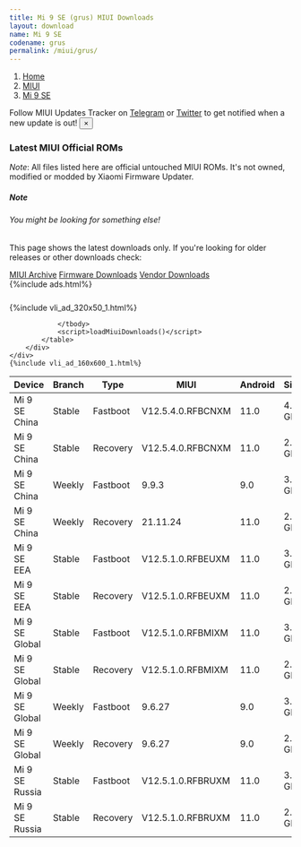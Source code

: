 ```yaml
---
title: Mi 9 SE (grus) MIUI Downloads
layout: download
name: Mi 9 SE
codename: grus
permalink: /miui/grus/
---
```

<nav aria-label="breadcrumb">
    <ol class="breadcrumb">
        <li class="breadcrumb-item"><a href="/">Home</a></li>
        <li class="breadcrumb-item"><a href="/miui/">MIUI</a></li>
        <li class="breadcrumb-item active" aria-current="page"><a href="/miui/grus/">Mi 9 SE</a></li>
    </ol>
</nav>
<div class="alert alert-primary alert-dismissible fade show" role="alert">
    Follow MIUI Updates Tracker on <a href="https://t.me/MIUIUpdatesTracker" class="alert-link">Telegram</a>
     or <a href="https://twitter.com/MiFwUpdater" class="alert-link">Twitter</a> to get notified when a new update is out!
    <button type="button" class="close" data-dismiss="alert" aria-label="Close">
        <span aria-hidden="true">&times;</span>
    </button>
</div>

### Latest MIUI Official ROMs
*Note*: All files listed here are official untouched MIUI ROMs. It's not owned, modified or modded by Xiaomi Firmware Updater.
<div class="card">
  <div class="card-body">
    <h5 class="card-title">Note</h5>
    <h6 class="card-subtitle mb-2 text-muted">You might be looking for something else!</h6>
    <p class="card-text">This page shows the latest downloads only.
     If you're looking for older releases or other downloads check:</p>
    <a href="/archive/miui/grus/" class="card-link">MIUI Archive</a>
    <a href="/firmware/grus/" class="card-link">Firmware Downloads</a>
    <a href="/vendor/grus/" class="card-link">Vendor Downloads</a>
  </div>
</div>
{%include ads.html%}
<div class="row justify-content-center">
    <div class="col-10">
        <div class="table-responsive-md" style="margin-top: 25px;">
            {%include vli_ad_320x50_1.html%}
            <table id="miui" class="display dt-responsive nowrap compact table table-striped table-hover table-sm">
                <thead class="thead-dark">
                    <tr>
                        <th data-ref="device">Device</th>
                        <th data-ref="branch">Branch</th>
                        <th data-ref="type">Type</th>
                        <th data-ref="miui">MIUI</th>
                        <th data-ref="android">Android</th>
                        <th data-ref="size">Size</th>
                        <th data-ref="size">Date</th>
                        <th data-ref="link">Link</th>
                    </tr>
                </thead>
                <tbody>
                <tr><td>Mi 9 SE China</td><td>Stable</td><td>Fastboot</td><td>V12.5.4.0.RFBCNXM</td><td>11.0</td><td>4.0 GB</td><td>2021-11-17</td><td><a href="/miui/grus/stable/V12.5.4.0.RFBCNXM/">Download</a></td></tr>
<tr><td>Mi 9 SE China</td><td>Stable</td><td>Recovery</td><td>V12.5.4.0.RFBCNXM</td><td>11.0</td><td>2.7 GB</td><td>2021-11-22</td><td><a href="/miui/grus/stable/V12.5.4.0.RFBCNXM/">Download</a></td></tr>
<tr><td>Mi 9 SE China</td><td>Weekly</td><td>Fastboot</td><td>9.9.3</td><td>9.0</td><td>3.3 GB</td><td>2019-09-04</td><td><a href="/miui/grus/weekly/9.9.3/">Download</a></td></tr>
<tr><td>Mi 9 SE China</td><td>Weekly</td><td>Recovery</td><td>21.11.24</td><td>11.0</td><td>2.7 GB</td><td>2021-11-25</td><td><a href="/miui/grus/weekly/21.11.24/">Download</a></td></tr>
<tr><td>Mi 9 SE EEA</td><td>Stable</td><td>Fastboot</td><td>V12.5.1.0.RFBEUXM</td><td>11.0</td><td>3.1 GB</td><td>2021-05-26</td><td><a href="/miui/grus/stable/V12.5.1.0.RFBEUXM/">Download</a></td></tr>
<tr><td>Mi 9 SE EEA</td><td>Stable</td><td>Recovery</td><td>V12.5.1.0.RFBEUXM</td><td>11.0</td><td>2.6 GB</td><td>2021-06-04</td><td><a href="/miui/grus/stable/V12.5.1.0.RFBEUXM/">Download</a></td></tr>
<tr><td>Mi 9 SE Global</td><td>Stable</td><td>Fastboot</td><td>V12.5.1.0.RFBMIXM</td><td>11.0</td><td>3.0 GB</td><td>2021-05-16</td><td><a href="/miui/grus/stable/V12.5.1.0.RFBMIXM/">Download</a></td></tr>
<tr><td>Mi 9 SE Global</td><td>Stable</td><td>Recovery</td><td>V12.5.1.0.RFBMIXM</td><td>11.0</td><td>2.6 GB</td><td>2021-05-25</td><td><a href="/miui/grus/stable/V12.5.1.0.RFBMIXM/">Download</a></td></tr>
<tr><td>Mi 9 SE Global</td><td>Weekly</td><td>Fastboot</td><td>9.6.27</td><td>9.0</td><td>3.2 GB</td><td>2019-06-27</td><td><a href="/miui/grus/weekly/9.6.27/">Download</a></td></tr>
<tr><td>Mi 9 SE Global</td><td>Weekly</td><td>Recovery</td><td>9.6.27</td><td>9.0</td><td>2.3 GB</td><td>2019-06-27</td><td><a href="/miui/grus/weekly/9.6.27/">Download</a></td></tr>
<tr><td>Mi 9 SE Russia</td><td>Stable</td><td>Fastboot</td><td>V12.5.1.0.RFBRUXM</td><td>11.0</td><td>3.1 GB</td><td>2021-05-25</td><td><a href="/miui/grus/stable/V12.5.1.0.RFBRUXM/">Download</a></td></tr>
<tr><td>Mi 9 SE Russia</td><td>Stable</td><td>Recovery</td><td>V12.5.1.0.RFBRUXM</td><td>11.0</td><td>2.6 GB</td><td>2021-06-04</td><td><a href="/miui/grus/stable/V12.5.1.0.RFBRUXM/">Download</a></td></tr>

                </tbody>
                <script>loadMiuiDownloads()</script>
            </table>
        </div>
    </div>
    {%include vli_ad_160x600_1.html%}
</div>
